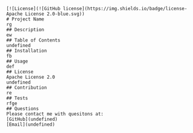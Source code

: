 
    [![License](![GitHub license](https://img.shields.io/badge/license-Apache License 2.0-blue.svg))
    # Project Name
    rg
    ## Description
    ew
    ## Table of Contents
    undefined
    ## Installation
    fb
    ## Usage
    def
    ## License
    Apache License 2.0
    undefined
    ## Contribution
    re
    ## Tests
    rfge
    ## Questions
    Please contact me with quesitons at:
    [GitHub](undefined)
    [Email](undefined)
    